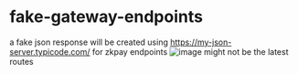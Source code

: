 # fake-gateway-endpoints
a fake json response will be created using https://my-json-server.typicode.com/ for zkpay endpoints
![image](https://user-images.githubusercontent.com/46531095/205428982-bc45da5f-ab47-41c8-932d-3b9bc3f942b3.png)
might not be the latest routes
